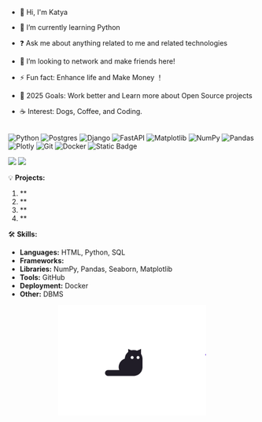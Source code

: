 * 👋 Hi, I'm Katya
* 🌳 I’m currently learning Python 
   
* ❓ Ask me about anything related to me and related technologies
* 🐾 I’m looking to network and make friends here!  
  
* ⚡ Fun fact: Enhance life and Make Money ！ 

* 🌊 2025 Goals: Work better and Learn more about Open Source projects

* ☕ Interest: Dogs, Coffee, and Coding. <br><br>







![Python](https://img.shields.io/badge/python-3670A0?style=for-the-badge&logo=python&logoColor=ffdd54)
![Postgres](https://img.shields.io/badge/postgres-%23316192.svg?style=for-the-badge&logo=postgresql&logoColor=white)
![Django](https://img.shields.io/badge/django-%23092E20.svg?style=for-the-badge&logo=django&logoColor=white) 
![FastAPI](https://img.shields.io/badge/FastAPI-005571?style=for-the-badge&logo=fastapi)
![Matplotlib](https://img.shields.io/badge/Matplotlib-%23ffffff.svg?style=for-the-badge&logo=Matplotlib&logoColor=black)
![NumPy](https://img.shields.io/badge/numpy-%23013243.svg?style=for-the-badge&logo=numpy&logoColor=white) 
![Pandas](https://img.shields.io/badge/pandas-%23150458.svg?style=for-the-badge&logo=pandas&logoColor=white) 
![Plotly](https://img.shields.io/badge/Plotly-%233F4F75.svg?style=for-the-badge&logo=plotly&logoColor=white)
![Git](https://img.shields.io/badge/git-%23F05033.svg?style=for-the-badge&logo=git&logoColor=white)
![Docker](https://img.shields.io/badge/docker-%230db7ed.svg?style=for-the-badge&logo=docker&logoColor=white)
![Static Badge](https://img.shields.io/badge/-jupyter-black?style=plastic&logo=jupyter)
<br>
 
![](https://github-readme-stats.vercel.app/api?username=KatKabaev&theme=shadow_blue&hide_border=false&include_all_commits=false&count_private=false)
![](https://github-readme-stats.vercel.app/api/top-langs/?username=KatKabaev&theme=shadow_blue&hide_border=false&include_all_commits=false&count_private=false&layout=compact)

💡 **Projects:**
1. **
2. **
5. **
6. **

🛠️ **Skills:**
- **Languages:** HTML, Python, SQL
- **Frameworks:** 
- **Libraries:** NumPy, Pandas, Seaborn, Matplotlib
- **Tools:** GitHub
- **Deployment:** Docker
- **Other:** DBMS

<p align="center">
<img src="https://github.com/KatKabaev/KatKabaev/blob/main/e5e830f89f8.gif" alt="Мой профиль" width="300">
</p>
